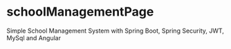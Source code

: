# schoolManagementPage
Simple School Management System with Spring Boot, Spring Security, JWT, MySql and Angular

